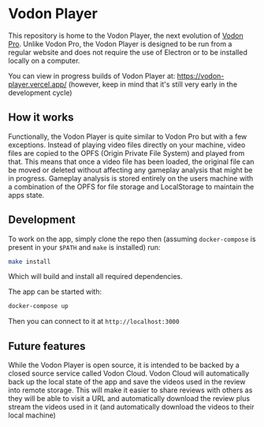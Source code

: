 # Vodon Player

This repository is home to the Vodon Player, the next evolution of [Vodon Pro](https://github.com/Rodeoclash/vodon-pro). Unlike Vodon Pro, the Vodon Player is designed to be run from a regular website and does not require the use of Electron or to be installed locally on a computer.

You can view in progress builds of Vodon Player at: https://vodon-player.vercel.app/ (however, keep in mind that it's still very early in the development cycle)

## How it works

Functionally, the Vodon Player is quite similar to Vodon Pro but with a few exceptions. Instead of playing video files directly on your machine, video files are copied to the OPFS (Origin Private File System) and played from that. This means that once a video file has been loaded, the original file can be moved or deleted without affecting any gameplay analysis that might be in progress. Gameplay analysis is stored entirely on the users machine with a combination of the OPFS for file storage and LocalStorage to maintain the apps state.

## Development

To work on the app, simply clone the repo then (assuming `docker-compose` is present in your `$PATH` and `make` is installed) run:

```bash
make install
```

Which will build and install all required dependencies.

The app can be started with:

```bash
docker-compose up
```

Then you can connect to it at `http://localhost:3000`

## Future features

While the Vodon Player is open source, it is intended to be backed by a closed source service called Vodon Cloud. Vodon Cloud will automatically back up the local state of the app and save the videos used in the review into remote storage. This will make it easier to share reviews with others as they will be able to visit a URL and automatically download the review plus stream the videos used in it (and automatically download the videos to their local machine)

